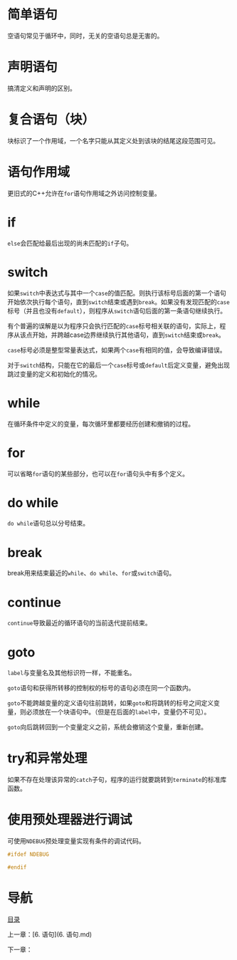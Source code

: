 # 简单语句

空语句常见于循环中，同时，无关的空语句总是无害的。

# 声明语句

搞清定义和声明的区别。 

# 复合语句（块）

块标识了一个作用域，一个名字只能从其定义处到该块的结尾这段范围可见。 

# 语句作用域

更旧式的C++允许在`for`语句作用域之外访问控制变量。 

# if

`else`会匹配给最后出现的尚未匹配的`if`子句。 

# switch

如果`switch`中表达式与其中一个`case`的值匹配。则执行该标号后面的第一个语句开始依次执行每个语句，直到`switch`结束或遇到`break`。如果没有发现匹配的`case`标号（并且也没有`default`），则程序从`switch`语句后面的第一条语句继续执行。

有个普遍的误解是以为程序只会执行匹配的`case`标号相关联的语句，实际上，程序从该点开始，并跨越case边界继续执行其他语句，直到`switch`结束或`break`。

`case`标号必须是整型常量表达式，如果两个`case`有相同的值，会导致编译错误。

对于`switch`结构，只能在它的最后一个`case`标号或`default`后定义变量，避免出现跳过变量的定义和初始化的情况。

# while

在循环条件中定义的变量，每次循环里都要经历创建和撤销的过程。 

# for

可以省略`for`语句的某些部分，也可以在`for`语句头中有多个定义。 

# do while

`do while`语句总以分号结束。

# break

break用来结束最近的`while`、`do while`、`for`或`switch`语句。 

# continue

`continue`导致最近的循环语句的当前迭代提前结束。 

# goto

`label`与变量名及其他标识符一样，不能重名。

`goto`语句和获得所转移的控制权的标号的语句必须在同一个函数内。

`goto`不能跨越变量的定义语句往前跳转，如果`goto`和将跳转的标号之间定义变量，则必须放在一个块语句中。（但是在后面的`label`中，变量仍不可见）。

`goto`向后跳转回到一个变量定义之前，系统会撤销这个变量，重新创建。

# try和异常处理

如果不存在处理该异常的`catch`子句，程序的运行就要跳转到`terminate`的标准库函数。 

# 使用预处理器进行调试

可使用`NDEBUG`预处理变量实现有条件的调试代码。

```c++
#ifdef NDEBUG

#endif
```

# 导航

[目录](README.md)

上一章：[6. 语句](6. 语句.md)

下一章：
